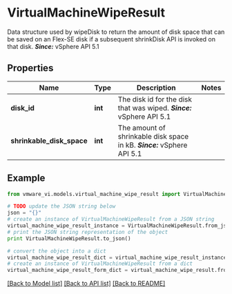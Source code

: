 # VirtualMachineWipeResult

Data structure used by wipeDisk to return the amount of disk space that can be saved on an Flex-SE disk if a subsequent shrinkDisk API is invoked on that disk.  ***Since:*** vSphere API 5.1 

## Properties
Name | Type | Description | Notes
------------ | ------------- | ------------- | -------------
**disk_id** | **int** | The disk id for the disk that was wiped.  ***Since:*** vSphere API 5.1  | 
**shrinkable_disk_space** | **int** | The amount of shrinkable disk space in kB.  ***Since:*** vSphere API 5.1  | 

## Example

```python
from vmware_vi.models.virtual_machine_wipe_result import VirtualMachineWipeResult

# TODO update the JSON string below
json = "{}"
# create an instance of VirtualMachineWipeResult from a JSON string
virtual_machine_wipe_result_instance = VirtualMachineWipeResult.from_json(json)
# print the JSON string representation of the object
print VirtualMachineWipeResult.to_json()

# convert the object into a dict
virtual_machine_wipe_result_dict = virtual_machine_wipe_result_instance.to_dict()
# create an instance of VirtualMachineWipeResult from a dict
virtual_machine_wipe_result_form_dict = virtual_machine_wipe_result.from_dict(virtual_machine_wipe_result_dict)
```
[[Back to Model list]](../README.md#documentation-for-models) [[Back to API list]](../README.md#documentation-for-api-endpoints) [[Back to README]](../README.md)


